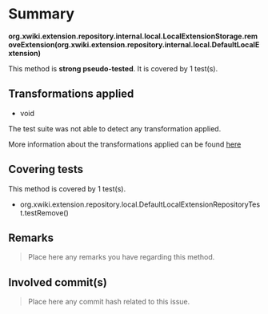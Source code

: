 # Summary
**org.xwiki.extension.repository.internal.local.LocalExtensionStorage.removeExtension(org.xwiki.extension.repository.internal.local.DefaultLocalExtension)**

This method is **strong pseudo-tested**.
It is covered by 1 test(s). 


## Transformations applied

- void


The test suite was not able to detect any transformation applied.

More information about the transformations applied can be found [here](https://github.com/STAMP-project/pitest-descartes)

## Covering tests
This method is covered by 1 test(s).
* org.xwiki.extension.repository.local.DefaultLocalExtensionRepositoryTest.testRemove()


## Remarks
> Place here any remarks you have regarding this method.

## Involved commit(s)

> Place here any commit hash related to this issue.
